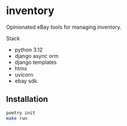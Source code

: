 # inventory

Opinionated eBay tools for managing inventory.

Stack
* python 3.12
* django async orm 
* django templates
* htmx
* uvicorn
* ebay sdk

## Installation

```bash
poetry init
make run
```
